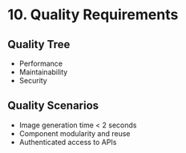 # 10. Quality Requirements

## Quality Tree
- Performance
- Maintainability
- Security

## Quality Scenarios
- Image generation time < 2 seconds
- Component modularity and reuse
- Authenticated access to APIs
